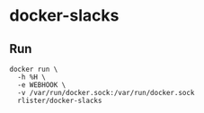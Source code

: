 # docker-slacks

## Run

```
docker run \
  -h %H \
  -e WEBHOOK \
  -v /var/run/docker.sock:/var/run/docker.sock
  rlister/docker-slacks
```
